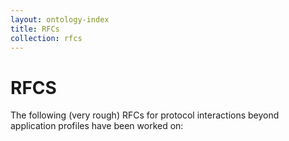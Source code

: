 ```yaml
---
layout: ontology-index
title: RFCs
collection: rfcs
---
```

# RFCS

The following (very rough) RFCs for protocol interactions beyond application profiles have been worked on:
